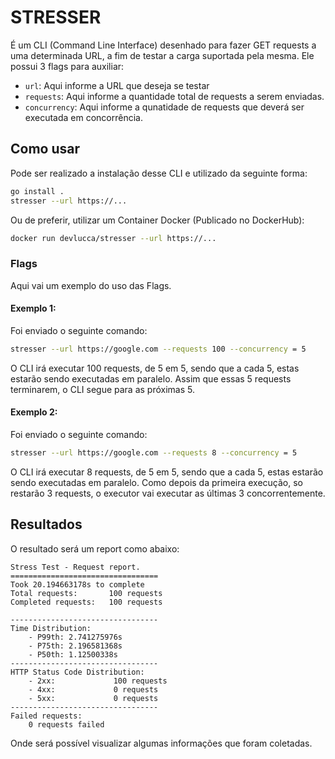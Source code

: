 # STRESSER

É um CLI (Command Line Interface) desenhado para fazer GET requests a uma determinada URL, a fim de testar a carga suportada pela mesma.
Ele possui 3 flags para auxiliar:
- `url`: Aqui informe a URL que deseja se testar
- `requests`: Aqui informe a quantidade total de requests a serem enviadas.
- `concurrency`: Aqui informe a qunatidade de requests que deverá ser executada em concorrência.

## Como usar

Pode ser realizado a instalação desse CLI e utilizado da seguinte forma:
```sh
go install .
stresser --url https://...
```

Ou de preferir, utilizar um Container Docker (Publicado no DockerHub):
```sh
docker run devlucca/stresser --url https://...
```

### Flags

Aqui vai um exemplo do uso das Flags.

#### Exemplo 1:

Foi enviado o seguinte comando:
    
```sh
stresser --url https://google.com --requests 100 --concurrency = 5
```

O CLI irá executar 100 requests, de 5 em 5, sendo que a cada 5, estas estarão sendo executadas em paralelo. Assim que essas 5 requests terminarem, o CLI segue para as próximas 5.

#### Exemplo 2:

Foi enviado o seguinte comando:
    
```sh
stresser --url https://google.com --requests 8 --concurrency = 5
```

O CLI irá executar 8 requests, de 5 em 5, sendo que a cada 5, estas estarão sendo executadas em paralelo. Como depois da primeira execução, so restarão 3 requests, o executor vai executar as últimas 3 concorrentemente.


## Resultados

O resultado será um report como abaixo:
```
Stress Test - Request report.
=================================
Took 20.194663178s to complete
Total requests:       100 requests
Completed requests:   100 requests

---------------------------------
Time Distribution:
    - P99th: 2.741275976s
    - P75th: 2.196581368s
    - P50th: 1.12500338s
---------------------------------
HTTP Status Code Distribution:
    - 2xx:             100 requests
    - 4xx:             0 requests
    - 5xx:             0 requests
---------------------------------
Failed requests:
    0 requests failed
```

Onde será possível visualizar algumas informações que foram coletadas.
